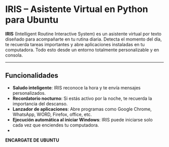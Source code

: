 #  IRIS – Asistente Virtual en Python para Ubuntu

**IRIS** (Intelligent Routine Interactive System) es un asistente virtual por texto diseñado para acompañarte en tu rutina diaria. Detecta el momento del día, te recuerda tareas importantes y abre aplicaciones instaladas en tu computadora. Todo esto desde un entorno totalmente personalizable y en consola.

---

## Funcionalidades

-  **Saludo inteligente**: IRIS reconoce la hora y te envía mensajes personalizados.  
-  **Recordatorio nocturno**: Si estás activo por la noche, te recuerda la importancia del descanso.  
-  **Lanzador de aplicaciones**: Abre programas como Google Chrome, WhatsApp, WORD, Firefox, office, etc.  
-  **Ejecución automática al iniciar Windows**: IRIS puede iniciarse solo cada vez que enciendes tu computadora. 
-  
**ENCARGATE DE UBUNTU**